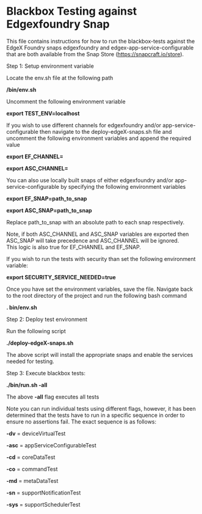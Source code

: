 # Blackbox Testing against Edgexfoundry Snap

This file contains instructions for how to run the blackbox-tests against the EdgeX Foundry snaps edgexfoundry and edgex-app-service-configurable that are both available from the Snap Store (https://snapcraft.io/store).

Step 1: Setup environment variable

Locate the env.sh file at the following path

**/bin/env.sh**

Uncomment the following environment variable

**export TEST_ENV=localhost**

If you wish to use different channels for edgexfoundry and/or app-service-configurable then navigate to the deploy-edgeX-snaps.sh file 
and uncomment the following environment variables and append the required value 

**export EF_CHANNEL=**

**export ASC_CHANNEL=**

You can also use locally built snaps of either edgexfoundry and/or app-service-configurable by specifying the following environment variables

**export EF_SNAP=path_to_snap**

**export ASC_SNAP=path_to_snap**

Replace path_to_snap with an absolute path to each snap respectively.

Note, if both ASC_CHANNEL and ASC_SNAP variables are exported then ASC_SNAP will take precedence and ASC_CHANNEL will be ignored.  
This logic is also true for EF_CHANNEL and EF_SNAP.

If you wish to run the tests with security than set the following environment variable:

**export SECURITY_SERVICE_NEEDED=true**

Once you have set the environment variables, save the file. Navigate back to the root directory of the project and run the following bash command

**. bin/env.sh**

Step 2: Deploy test environment

Run the following script

**./deploy-edgeX-snaps.sh**

The above script will install the appropriate snaps and enable the services needed for testing.

Step 3: Execute blackbox tests:

**./bin/run.sh -all** 

The above **-all** flag executes all tests

Note you can run individual tests using different flags, however, it has been determined that the tests have to run in a specific sequence in order to ensure no assertions fail. The exact sequence is as follows:

**-dv** = deviceVirtualTest

**-asc** = appServiceConfigurableTest

**-cd** = coreDataTest

**-co** = commandTest

**-md** = metaDataTest

**-sn** = supportNotificationTest

**-sys** = supportSchedulerTest

